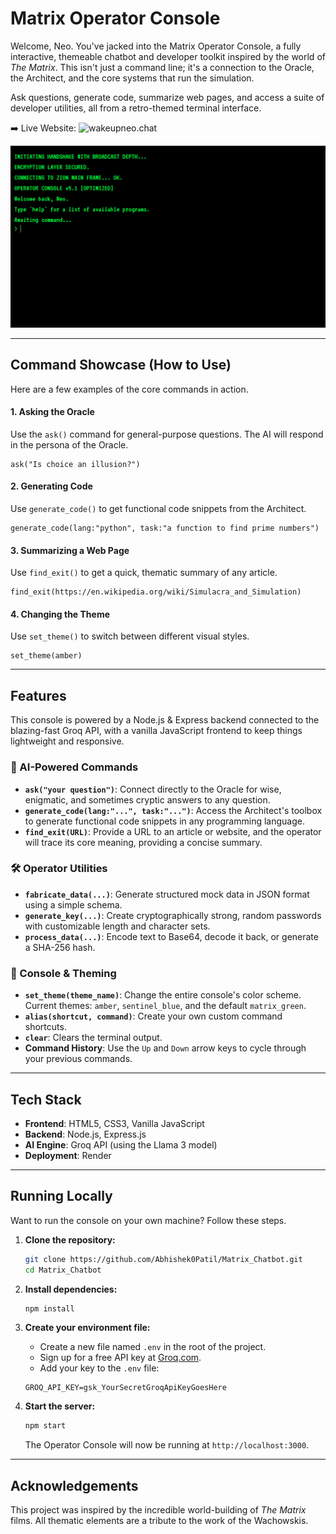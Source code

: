 
# Matrix Operator Console

Welcome, Neo. You've jacked into the Matrix Operator Console, a fully interactive, themeable chatbot and developer toolkit inspired by the world of *The Matrix*. This isn't just a command line; it's a connection to the Oracle, the Architect, and the core systems that run the simulation.

Ask questions, generate code, summarize web pages, and access a suite of developer utilities, all from a retro-themed terminal interface.

➡️ Live Website: ![wakeupneo.chat]((https://wakeupneo.onrender.com/))

![Matrix Chatbot Interface](home_screen.png)

---

## Command Showcase (How to Use)

Here are a few examples of the core commands in action.

#### 1. Asking the Oracle
Use the `ask()` command for general-purpose questions. The AI will respond in the persona of the Oracle.

```
ask("Is choice an illusion?")
```


#### 2. Generating Code
Use `generate_code()` to get functional code snippets from the Architect.

```
generate_code(lang:"python", task:"a function to find prime numbers")
```


#### 3. Summarizing a Web Page
Use `find_exit()` to get a quick, thematic summary of any article.

```
find_exit(https://en.wikipedia.org/wiki/Simulacra_and_Simulation)
```


#### 4. Changing the Theme
Use `set_theme()` to switch between different visual styles.

```
set_theme(amber)
```


---

## Features

This console is powered by a Node.js & Express backend connected to the blazing-fast Groq API, with a vanilla JavaScript frontend to keep things lightweight and responsive.

### 🧠 AI-Powered Commands
*   **`ask("your question")`**: Connect directly to the Oracle for wise, enigmatic, and sometimes cryptic answers to any question.
*   **`generate_code(lang:"...", task:"...")`**: Access the Architect's toolbox to generate functional code snippets in any programming language.
*   **`find_exit(URL)`**: Provide a URL to an article or website, and the operator will trace its core meaning, providing a concise summary.

### 🛠️ Operator Utilities
*   **`fabricate_data(...)`**: Generate structured mock data in JSON format using a simple schema.
*   **`generate_key(...)`**: Create cryptographically strong, random passwords with customizable length and character sets.
*   **`process_data(...)`**: Encode text to Base64, decode it back, or generate a SHA-256 hash.

### 🎨 Console & Theming
*   **`set_theme(theme_name)`**: Change the entire console's color scheme. Current themes: `amber`, `sentinel_blue`, and the default `matrix_green`.
*   **`alias(shortcut, command)`**: Create your own custom command shortcuts.
*   **`clear`**: Clears the terminal output.
*   **Command History**: Use the `Up` and `Down` arrow keys to cycle through your previous commands.

---

## Tech Stack

*   **Frontend**: HTML5, CSS3, Vanilla JavaScript
*   **Backend**: Node.js, Express.js
*   **AI Engine**: Groq API (using the Llama 3 model)
*   **Deployment**: Render

---

## Running Locally

Want to run the console on your own machine? Follow these steps.

1.  **Clone the repository:**
    ```bash
    git clone https://github.com/Abhishek0Patil/Matrix_Chatbot.git
    cd Matrix_Chatbot
    ```

2.  **Install dependencies:**
    ```bash
    npm install
    ```

3.  **Create your environment file:**
    *   Create a new file named `.env` in the root of the project.
    *   Sign up for a free API key at [Groq.com](https://groq.com/).
    *   Add your key to the `.env` file:
      ```
      GROQ_API_KEY=gsk_YourSecretGroqApiKeyGoesHere
      ```

4.  **Start the server:**
    ```bash
    npm start
    ```
    The Operator Console will now be running at `http://localhost:3000`.

---

## Acknowledgements

This project was inspired by the incredible world-building of *The Matrix* films. All thematic elements are a tribute to the work of the Wachowskis.

